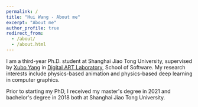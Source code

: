 ```yaml
---
permalink: /
title: "Hui Wang - About me"
excerpt: "About me"
author_profile: true
redirect_from: 
  - /about/
  - /about.html
---
```



I am a third-year Ph.D. student at Shanghai Jiao Tong University, supervised by [Xubo Yang](http://dalab.se.sjtu.edu.cn/www/home/?page_id=143) in [Digital ART Laboratory](http://dalab.se.sjtu.edu.cn/), School of Software. My research interests include physics-based animation and physics-based deep learning in computer graphics. 

Prior to starting my PhD, I received my master's degree in 2021 and bachelor's degree in 2018 both at Shanghai Jiao Tong University.


<!-- 
About
====== -->